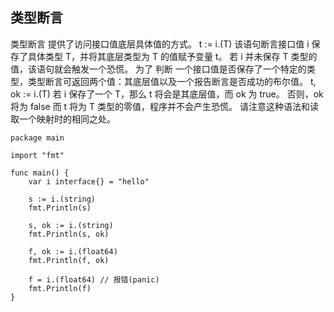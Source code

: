 ## 类型断言

类型断言 提供了访问接口值底层具体值的方式。
t := i.(T)
该语句断言接口值 i 保存了具体类型 T，并将其底层类型为 T 的值赋予变量 t。
若 i 并未保存 T 类型的值，该语句就会触发一个恐慌。
为了 判断 一个接口值是否保存了一个特定的类型，类型断言可返回两个值：其底层值以及一个报告断言是否成功的布尔值。
t, ok := i.(T)
若 i 保存了一个 T，那么 t 将会是其底层值，而 ok 为 true。
否则，ok 将为 false 而 t 将为 T 类型的零值，程序并不会产生恐慌。
请注意这种语法和读取一个映射时的相同之处。

```golang
package main

import "fmt"

func main() {
	var i interface{} = "hello"

	s := i.(string)
	fmt.Println(s)

	s, ok := i.(string)
	fmt.Println(s, ok)

	f, ok := i.(float64)
	fmt.Println(f, ok)

	f = i.(float64) // 报错(panic)
	fmt.Println(f)
}
```